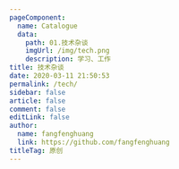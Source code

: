 ```yaml
---
pageComponent: 
  name: Catalogue
  data: 
    path: 01.技术杂谈
    imgUrl: /img/tech.png
    description: 学习、工作
title: 技术杂谈
date: 2020-03-11 21:50:53
permalink: /tech/
sidebar: false
article: false
comment: false
editLink: false
author: 
  name: fangfenghuang
  link: https://github.com/fangfenghuang
titleTag: 原创
---
```

